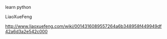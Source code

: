 ﻿learn python

LiaoXueFeng

http://www.liaoxuefeng.com/wiki/0014316089557264a6b348958f449949df42a6d3a2e542c000
